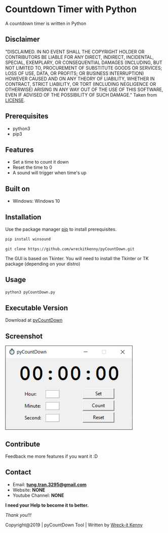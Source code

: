 # Countdown Timer with Python
A countdown timer is written in Python

## Disclaimer
"DISCLAIMED. IN NO EVENT SHALL THE COPYRIGHT HOLDER OR CONTRIBUTORS BE LIABLE
FOR ANY DIRECT, INDIRECT, INCIDENTAL, SPECIAL, EXEMPLARY, OR CONSEQUENTIAL
DAMAGES (INCLUDING, BUT NOT LIMITED TO, PROCUREMENT OF SUBSTITUTE GOODS OR
SERVICES; LOSS OF USE, DATA, OR PROFITS; OR BUSINESS INTERRUPTION) HOWEVER
CAUSED AND ON ANY THEORY OF LIABILITY, WHETHER IN CONTRACT, STRICT LIABILITY,
OR TORT (INCLUDING NEGLIGENCE OR OTHERWISE) ARISING IN ANY WAY OUT OF THE USE
OF THIS SOFTWARE, EVEN IF ADVISED OF THE POSSIBILITY OF SUCH DAMAGE." Taken from [LICENSE](LICENSE).

## Prerequisites
* python3
* pip3

## Features 
- Set a time to count it down
- Reset the time to 0
- A sound will trigger when time's up

## Built on
+ Windows: Windows 10

## Installation
Use the package manager [pip](https://pip.pypa.io/en/stable/) to install prerequisites.

```powershell
pip install winsound 
```
```
git clone https://github.com/wreckitkenny/pyCountDown.git
```
The GUI is based on Tkinter. You will need to install the Tkinter or TK package (depending on your distro)


## Usage
```python
python3 pyCountDown.py
```
## Executable Version
Download at [pyCountDown](https://bit.ly/2LBG9a2)

## Screenshot
![Shot](https://github.com/wreckitkenny/pyCountDown/blob/master/Screenshot/Screenshot.png)

## Contribute
Feedback me more features if you want it :D

## Contact
- Email: **tung.tran.3295@gmail.com**
- Website: **NONE**
- Youtube Channel: **NONE**

**I need your Help to become it to better.** 

*Thank you!!!*

Copyright@2019 | pyCountDown Tool | Written by [Wreck-it Kenny](https://github.com/wreckitkenny)
